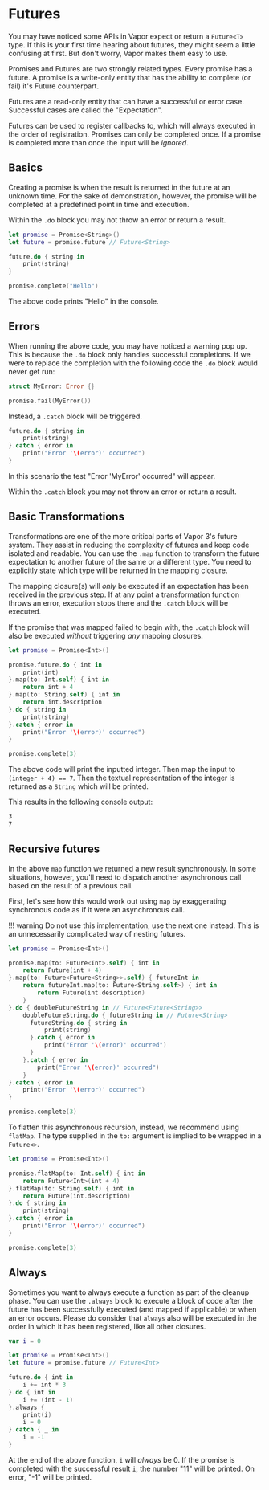 # Futures

You may have noticed some APIs in Vapor expect or return a `Future<T>` type.
If this is your first time hearing about futures, they might seem a little confusing at first.
But don't worry, Vapor makes them easy to use.

Promises and Futures are two strongly related types. Every promise has a future.
A promise is a write-only entity that has the ability to complete (or fail) it's Future counterpart.

Futures are a read-only entity that can have a successful or error case. Successful cases are called the "Expectation".

Futures can be used to register callbacks to, which will always executed in the order of registration. Promises can only be completed once. If a promise is completed more than once the input will be *ignored*.

## Basics

Creating a promise is when the result is returned in the future at an unknown time.
For the sake of demonstration, however, the promise will be completed at a predefined point in time and execution.

Within the `.do` block you may not throw an error or return a result.

```swift
let promise = Promise<String>()
let future = promise.future // Future<String>

future.do { string in
    print(string)
}

promise.complete("Hello")
```

The above code prints "Hello" in the console.

## Errors

When running the above code, you may have noticed a warning pop up. This is because the `.do` block only handles successful completions. If we were to replace the completion with the following code the `.do` block would never get run:

```swift
struct MyError: Error {}

promise.fail(MyError())
```

Instead, a `.catch` block will be triggered.

```swift
future.do { string in
    print(string)
}.catch { error in
    print("Error '\(error)' occurred")
}
```

In this scenario the test "Error 'MyError' occurred" will appear.

Within the `.catch` block you may not throw an error or return a result.

## Basic Transformations

Transformations are one of the more critical parts of Vapor 3's future system. They assist in reducing the complexity of futures and keep code isolated and readable. You can use the `.map` function to transform the future expectation to another future of the same or a different type. You need to explicitly state which type will be returned in the mapping closure.

The mapping closure(s) will *only* be executed if an expectation has been received in the previous step. If at any point a transformation function throws an error, execution stops there and the `.catch` block will be executed.

If the promise that was mapped failed to begin with, the `.catch` block will also be executed _without_ triggering *any* mapping closures.

```swift
let promise = Promise<Int>()

promise.future.do { int in
    print(int)
}.map(to: Int.self) { int in
    return int + 4
}.map(to: String.self) { int in
    return int.description
}.do { string in
    print(string)
}.catch { error in
    print("Error '\(error)' occurred")
}

promise.complete(3)
```

The above code will print the inputted integer. Then map the input to `(integer + 4) == 7`.
Then the textual representation of the integer is returned as a `String` which will be printed.

This results in the following console output:

```sh
3
7
```

## Recursive futures

In the above `map` function we returned a new result synchronously. In some situations, however, you'll need to dispatch another asynchronous call based on the result of a previous call.

First, let's see how this would work out using `map` by exaggerating synchronous code as if it were an asynchronous call.

!!! warning
    Do not use this implementation, use the next one instead. This is an unnecessarily complicated way of nesting futures.

```swift
let promise = Promise<Int>()

promise.map(to: Future<Int>.self) { int in
    return Future(int + 4)
}.map(to: Future<Future<String>>.self) { futureInt in
    return futureInt.map(to: Future<String.self>) { int in
        return Future(int.description)
    }
}.do { doubleFutureString in // Future<Future<String>>
    doubleFutureString.do { futureString in // Future<String>
      futureString.do { string in
          print(string)
      }.catch { error in
          print("Error '\(error)' occurred")
      }
    }.catch { error in
        print("Error '\(error)' occurred")
    }
}.catch { error in
    print("Error '\(error)' occurred")
}

promise.complete(3)
```

To flatten this asynchronous recursion, instead, we recommend using `flatMap`.
The type supplied in the `to:` argument is implied to be wrapped in a `Future<>`.

```swift
let promise = Promise<Int>()

promise.flatMap(to: Int.self) { int in
    return Future<Int>(int + 4)
}.flatMap(to: String.self) { int in
    return Future(int.description)
}.do { string in
    print(string)
}.catch { error in
    print("Error '\(error)' occurred")
}

promise.complete(3)
```

## Always

Sometimes you want to always execute a function as part of the cleanup phase.
You can use the `.always` block to execute a block of code after the future has been successfully executed (and mapped if applicable) or when an error occurs. Please do consider that `always` also will be executed in the order in which it has been registered, like all other closures.

```swift
var i = 0

let promise = Promise<Int>()
let future = promise.future // Future<Int>

future.do { int in
    i += int * 3
}.do { int in
    i += (int - 1)
}.always {
    print(i)
    i = 0
}.catch { _ in
    i = -1
}
```

At the end of the above function, `i` will *always* be 0. If the promise is completed with the successful result `i`, the number "11" will be printed. On error, "-1" will be printed.

